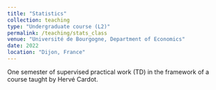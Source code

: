 ```yaml
---
title: "Statistics"
collection: teaching
type: "Undergraduate course (L2)"
permalink: /teaching/stats_class
venue: "Université de Bourgogne, Department of Economics"
date: 2022
location: "Dijon, France"
---
```


One semester of supervised practical work (TD) in the framework of a course taught by Hervé Cardot.
